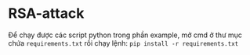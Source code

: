 # RSA-attack
Để chạy được các script python trong phần example, mở cmd ở thư mục chứa `requirements.txt` rồi chạy lệnh:
`pip install -r requirements.txt`
